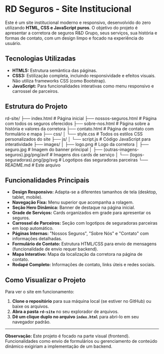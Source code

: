 # RD Seguros - Site Institucional

Este é um site institucional moderno e responsivo, desenvolvido do zero utilizando **HTML, CSS e JavaScript puros**. O objetivo do projeto é apresentar a corretora de seguros R&D Grupo, seus serviços, sua história e formas de contato, com um design limpo e focado na experiência do usuário.

## Tecnologias Utilizadas

* **HTML5:** Estrutura semântica das páginas.
* **CSS3:** Estilização completa, incluindo responsividade e efeitos visuais. Não utiliza frameworks CSS (como Bootstrap).
* **JavaScript:** Para funcionalidades interativas como menu responsivo e carrossel de parceiros.

## Estrutura do Projeto

rd-site/
├── index.html                  # Página inicial
├── nossos-seguros.html         # Página com todos os seguros oferecidos
├── sobre-nos.html              # Página sobre a história e valores da corretora
├── contato.html                # Página de contato com formulário e mapa
├── css/
│   └── style.css               # Todos os estilos CSS personalizados do site
├── js/
│   └── script.js               # Código JavaScript para interatividade
├── images/
│   ├── logo.png                # Logo da corretora
│   ├── seguro.jpg              # Imagem do banner principal
│   ├── (outras-imagens-seguros).jpg/png/avif # Imagens dos cards de serviço
│   └── (logos-seguradoras).png/jpg/svg       # Logotipos das seguradoras parceiras
└── README.md                   # Este arquivo

## Funcionalidades Principais

* **Design Responsivo:** Adapta-se a diferentes tamanhos de tela (desktop, tablet, mobile).
* **Navegação Fixa:** Menu superior que acompanha a rolagem.
* **Seção Hero Dinâmica:** Banner de destaque na página inicial.
* **Grade de Serviços:** Cards organizados em grade para apresentar os seguros.
* **Carrossel de Parceiros:** Seção com logotipos de seguradoras parceiras em loop automático.
* **Páginas Internas:** "Nossos Seguros", "Sobre Nós" e "Contato" com informações detalhadas.
* **Formulário de Contato:** Estrutura HTML/CSS para envio de mensagens (funcionalidade de envio requer backend).
* **Mapa Interativo:** Mapa da localização da corretora na página de contato.
* **Rodapé Completo:** Informações de contato, links úteis e redes sociais.

## Como Visualizar o Projeto

Para ver o site em funcionamento:

1.  **Clone o repositório** para sua máquina local (se estiver no GitHub) ou baixe os arquivos.
2.  **Abra a pasta `rd-site`** no seu explorador de arquivos.
3.  **Dê um clique duplo no arquivo `index.html`** para abri-lo em seu navegador padrão.

---

**Observação:** Este projeto é focado na parte visual (frontend). Funcionalidades como envio de formulários ou gerenciamento de conteúdo dinâmico exigiriam a implementação de um backend.
